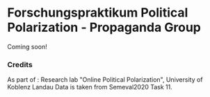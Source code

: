 # Forschungspraktikum Political Polarization - Propaganda Group 

Coming soon!


### Credits

As part of : Research lab "Online Political Polarization", University of Koblenz Landau
Data is taken from Semeval2020 Task 11.
